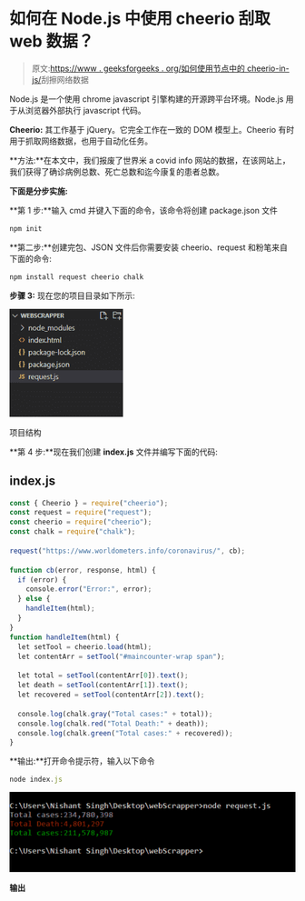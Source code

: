 # 如何在 Node.js 中使用 cheerio 刮取 web 数据？

> 原文:[https://www . geeksforgeeks . org/如何使用节点中的 cheerio-in-js/](https://www.geeksforgeeks.org/how-to-scrape-the-web-data-using-cheerio-in-node-js/)刮擦网络数据

Node.js 是一个使用 chrome javascript 引擎构建的开源跨平台环境。Node.js 用于从浏览器外部执行 javascript 代码。

**Cheerio:** 其工作基于 jQuery。它完全工作在一致的 DOM 模型上。Cheerio 有时用于抓取网络数据，也用于自动化任务。

**方法:**在本文中，我们报废了世界米 a covid info 网站的数据，在该网站上，我们获得了确诊病例总数、死亡总数和迄今康复的患者总数。

**下面是分步实施:**

**第 1 步:**输入 cmd 并键入下面的命令，该命令将创建 package.json 文件

```js
npm init
```

**第二步:**创建完包、JSON 文件后你需要安装 cheerio、request 和粉笔来自下面的命令:

```js
npm install request cheerio chalk
```

**步骤 3:** 现在您的项目目录如下所示:

![](img/eb3f45ce0455b8383046179558ca7e93.png)

项目结构

**第 4 步:**现在我们创建 **index.js** 文件并编写下面的代码:

## index.js

```js
const { Cheerio } = require("cheerio");
const request = require("request");
const cheerio = require("cheerio");
const chalk = require("chalk");

request("https://www.worldometers.info/coronavirus/", cb);

function cb(error, response, html) {
  if (error) {
    console.error("Error:", error);
  } else {
    handleItem(html);
  }
}
function handleItem(html) {
  let setTool = cheerio.load(html);
  let contentArr = setTool("#maincounter-wrap span");

  let total = setTool(contentArr[0]).text();
  let death = setTool(contentArr[1]).text();
  let recovered = setTool(contentArr[2]).text();

  console.log(chalk.gray("Total cases:" + total));
  console.log(chalk.red("Total Death:" + death));
  console.log(chalk.green("Total cases:" + recovered));
}
```

**输出:**打开命令提示符，输入以下命令

```js
node index.js
```

![](img/fb377ef628a2103eba116d2d06c0c625.png)

**输出**